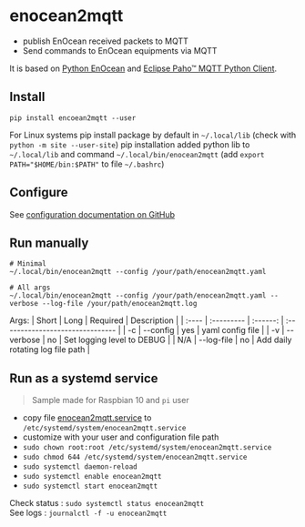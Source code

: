 # enocean2mqtt

* publish EnOcean received packets to MQTT
* Send commands to EnOcean equipments via MQTT

It is based on [Python EnOcean](https://github.com/kipe/enocean) and [Eclipse Paho™ MQTT Python Client](https://github.com/eclipse/paho.mqtt.python).

## Install

```
pip install encoean2mqtt --user
```

For Linux systems pip install package by default in `~/.local/lib` (check with `python -m site --user-site`)
pip installation added python lib to `~/.local/lib` and command `~/.local/bin/enocean2mqtt`
(add `export PATH="$HOME/bin:$PATH"` to file `~/.bashrc`)

## Configure

See [configuration documentation on GitHub](https://github.com/matthieuvw/enocean2mqtt/blob/main/doc/configuration.md)

## Run manually

```
# Minimal
~/.local/bin/enocean2mqtt --config /your/path/enocean2mqtt.yaml

# All args
~/.local/bin/enocean2mqtt --config /your/path/enocean2mqtt.yaml --verbose --log-file /your/path/enocean2mqtt.log
```

Args:
| Short | Long       | Required | Description                      |
| :---- | :--------- | :------: | :------------------------------- |
| -c    | --config   | yes      | yaml config file                 |
| -v    | --verbose  | no       | Set logging level to DEBUG       |
| N/A   | --log-file | no       | Add daily rotating log file path |

## Run as a systemd service

> Sample made for Raspbian 10 and `pi` user

* copy file [enocean2mqtt.service](https://github.com/matthieuvw/enocean2mqtt/blob/main/resources/enocean2mqtt.service) to `/etc/systemd/system/enocean2mqtt.service`
* customize with your user and configuration file path
* `sudo chown root:root /etc/systemd/system/enocean2mqtt.service`
* `sudo chmod 644 /etc/systemd/system/enocean2mqtt.service`
* `sudo systemctl daemon-reload`
* `sudo systemctl enable enocean2mqtt`
* `sudo systemctl start enocean2mqtt`

Check status : `sudo systemctl status enocean2mqtt`  
See logs : `journalctl -f -u enocean2mqtt`  

